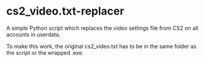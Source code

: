# cs2_video.txt-replacer
A simple Python script which replaces the video settings file from CS2 on all accounts in userdata.

To make this work, the original cs2_video.txt has to be in the same folder as the script or the wrapped .exe.
